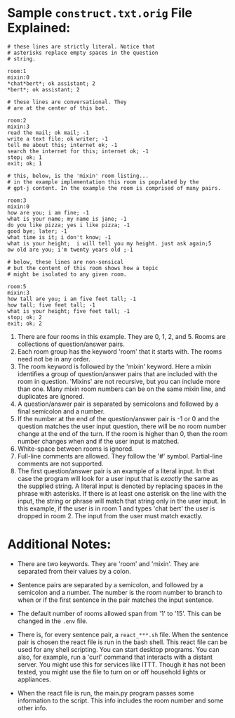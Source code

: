 # Sample `construct.txt.orig` File Explained:

```
# these lines are strictly literal. Notice that
# asterisks replace empty spaces in the question
# string. 

room:1
mixin:0 
*chat*bert*; ok assistant; 2
*bert*; ok assistant; 2

# these lines are conversational. They
# are at the center of this bot.

room:2
mixin:3 
read the mail; ok mail; -1
write a text file; ok writer; -1
tell me about this; internet ok; -1
search the internet for this; internet ok; -1
stop; ok; 1
exit; ok; 1

# this, below, is the 'mixin' room listing...
# in the example implementation this room is populated by the 
# gpt-j content. In the example the room is comprised of many pairs.

room:3
mixin:0
how are you; i am fine; -1 
what is your name; my name is jane; -1  
do you like pizza; yes i like pizza; -1  
good bye; later; -1 
what time is it; i don't know; -1
what is your height;  i will tell you my height. just ask again;5
ow old are you; i'm twenty years old ;-1

# below, these lines are non-sensical
# but the content of this room shows how a topic
# might be isolated to any given room.

room:5
mixin:3
how tall are you; i am five feet tall; -1
how tall; five feet tall; -1
what is your height; five feet tall; -1 
stop; ok; 2 
exit; ok; 2 
```

1. There are four rooms in this example. They are 0, 1, 2, and 5. Rooms are collections of question/answer pairs.
2. Each room group has the keyword 'room' that it starts with. The rooms need not be in any order.
3. The room keyword is followed by the 'mixin' keyword. Here a mixin identifies a group of question/answer pairs that are included with the room in question. 'Mixins' are not recursive, but you can include more than one. Many mixin room numbers can be on the same mixin line, and duplicates are ignored.
4. A question/answer pair is separated by semicolons and followed by a final semicolon and a number. 
5. If the number at the end of the question/answer pair is -1 or 0 and the question matches the user input question, there will be no room number change at the end of the turn. If the room is higher than 0, then the room number changes when and if the user input is matched.
6. White-space between rooms is ignored.
7. Full-line comments are allowed. They follow the '#' symbol. Partial-line comments are not supported.
8. The first question/answer pair is an example of a literal input. In that case the program will look for a user input that is _exactly_ the same as the supplied string. A literal input is denoted by replacing spaces in the phrase with asterisks. If there is at least one asterisk on the line with the input, the string or phrase will match that string only in the user input. In this example, if the user is in room 1 and types 'chat bert' the user is dropped in room 2. The input from the user must match exactly.

# Additional Notes:

* There are two keywords. They are 'room' and 'mixin'. They are separated from their values by a colon.

* Sentence pairs are separated by a semicolon, and followed by a semicolon and a number. The number is the room number to branch to when or if the first sentence in the pair matches the input sentence.

* The default number of rooms allowed span from '1' to '15'. This can be changed in the `.env` file.

* There is, for every sentence pair, a `react_***.sh` file. When the sentence pair is chosen the react file is run in the bash shell. This react file can be used for any shell scripting. You can start desktop programs. You can also, for example, run a 'curl' command that interacts with a distant server. You might use this for services like ITTT. Though it has not been tested, you might use the file to turn on or off household lights or appliances.

* When the react file is run, the main.py program passes some information to the script. This info includes the room number and some other info.
